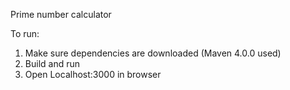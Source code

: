 Prime number calculator

To run:
1. Make sure dependencies are downloaded (Maven 4.0.0 used)
2. Build and run
3. Open Localhost:3000 in browser
